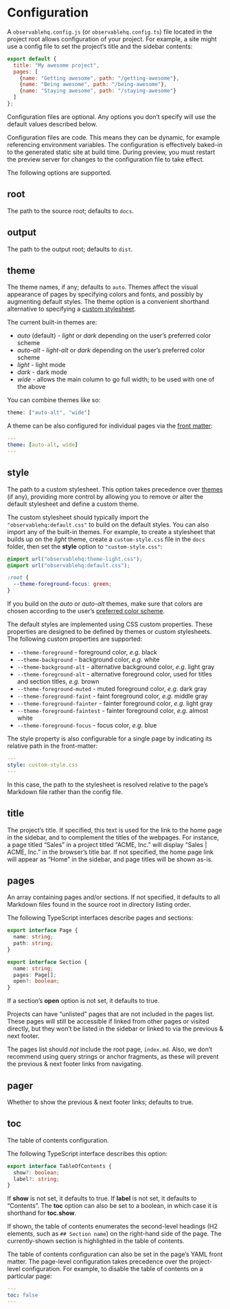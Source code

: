 # Configuration

A `observablehq.config.js` (or `observablehq.config.ts`) file located in the project root allows configuration of your project. For example, a site might use a config file to set the project’s title and the sidebar contents:

```js run=false
export default {
  title: "My awesome project",
  pages: [
    {name: "Getting awesome", path: "/getting-awesome"},
    {name: "Being awesome", path: "/being-awesome"},
    {name: "Staying awesome", path: "/staying-awesome"}
  ]
};
```

Configuration files are optional. Any options you don’t specify will use the default values described below.

Configuration files are code. This means they can be dynamic, for example referencing environment variables. The configuration is effectively baked-in to the generated static site at build time. During preview, you must restart the preview server for changes to the configuration file to take effect.

The following options are supported.

## root

The path to the source root; defaults to `docs`.

## output

The path to the output root; defaults to `dist`.

## theme

The theme names, if any; defaults to `auto`. Themes affect the visual appearance of pages by specifying colors and fonts, and possibly by augmenting default styles. The theme option is a convenient shorthand alternative to specifying a [custom stylesheet](#style).

The current built-in themes are:

- *auto* (default) - *light* or *dark* depending on the user’s preferred color scheme
- *auto-alt* - *light-alt* or *dark* depending on the user’s preferred color scheme
- *light* - light mode
- *dark* - dark mode
- *wide* - allows the main column to go full width; to be used with one of the above

You can combine themes like so:

```js
theme: ["auto-alt", "wide"]
```

A theme can be also configured for individual pages via the [front matter](./markdown.md#front-matter):

```yaml
---
theme: [auto-alt, wide]
---
```

## style

The path to a custom stylesheet. This option takes precedence over [themes](#theme) (if any), providing more control by allowing you to remove or alter the default stylesheet and define a custom theme.

The custom stylesheet should typically import the `"observablehq:default.css"` to build on the default styles. You can also import any of the built-in themes. For example, to create a stylesheet that builds up on the *light* theme, create a `custom-style.css` file in the `docs` folder, then set the **style** option to `"custom-style.css"`:

```css
@import url("observablehq:theme-light.css");
@import url("observablehq:default.css");

:root {
  --theme-foreground-focus: green;
}
```

If you build on the *auto* or *auto-alt* themes, make sure that colors are chosen according to the user’s [preferred color scheme](https://developer.mozilla.org/en-US/docs/Web/CSS/@media/prefers-color-scheme).

The default styles are implemented using CSS custom properties. These properties are designed to be defined by themes or custom stylesheets. The following custom properties are supported:

- `--theme-foreground` - foreground color, _e.g._ black
- `--theme-background` - background color, _e.g._ white
- `--theme-background-alt` - alternative background color, _e.g._ light gray
- `--theme-foreground-alt` - alternative foreground color, used for titles and section titles, _e.g._ brown
- `--theme-foreground-muted` - muted foreground color, _e.g._ dark gray
- `--theme-foreground-faint` - faint foreground color, _e.g._ middle gray
- `--theme-foreground-fainter` - fainter foreground color, _e.g._ light gray
- `--theme-foreground-faintest` - fainter foreground color, _e.g._ almost white
- `--theme-foreground-focus` - focus color, _e.g._ blue

The style property is also configurable for a single page by indicating its relative path in the front-matter:

```yaml
---
style: custom-style.css
---
```

In this case, the path to the stylesheet is resolved relative to the page’s Markdown file rather than the config file.

## title

The project’s title. If specified, this text is used for the link to the home page in the sidebar, and to complement the titles of the webpages. For instance, a page titled “Sales” in a project titled “ACME, Inc.” will display “Sales | ACME, Inc.” in the browser’s title bar. If not specified, the home page link will appear as “Home” in the sidebar, and page titles will be shown as-is.

## pages

An array containing pages and/or sections. If not specified, it defaults to all Markdown files found in the source root in directory listing order.

The following TypeScript interfaces describe pages and sections:

```ts run=false
export interface Page {
  name: string;
  path: string;
}
```
```ts run=false
export interface Section {
  name: string;
  pages: Page[];
  open?: boolean;
}
```

If a section’s **open** option is not set, it defaults to true.

Projects can have “unlisted” pages that are not included in the pages list. These pages will still be accessible if linked from other pages or visited directly, but they won’t be listed in the sidebar or linked to via the previous & next footer.

The pages list should _not_ include the root page, `index.md`. Also, we don’t recommend using query strings or anchor fragments, as these will prevent the previous & next footer links from navigating.

## pager

Whether to show the previous & next footer links; defaults to true.

## toc

The table of contents configuration.

The following TypeScript interface describes this option:

```ts run=false
export interface TableOfContents {
  show?: boolean;
  label?: string;
}
```

If **show** is not set, it defaults to true. If **label** is not set, it defaults to “Contents”. The **toc** option can also be set to a boolean, in which case it is shorthand for **toc.show**.

If shown, the table of contents enumerates the second-level headings (H2 elements, such as `## Section name`) on the right-hand side of the page. The currently-shown section is highlighted in the table of contents.

The table of contents configuration can also be set in the page’s YAML front matter. The page-level configuration takes precedence over the project-level configuration. For example, to disable the table of contents on a particular page:

```yaml
---
toc: false
---
```
